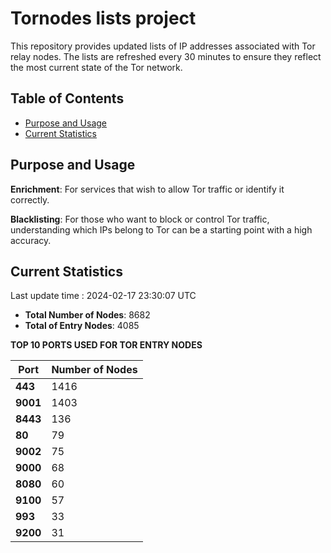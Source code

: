 # Tornodes lists project

This repository provides updated lists of IP addresses associated with Tor relay nodes. The lists are refreshed every 30 minutes to ensure they reflect the most current state of the Tor network.

## Table of Contents

- [Purpose and Usage](#purpose-and-usage)
- [Current Statistics](#current-statistics)


## Purpose and Usage

**Enrichment**: For services that wish to allow Tor traffic or identify it correctly.

**Blacklisting**: For those who want to block or control Tor traffic, understanding which IPs belong to Tor can be a starting point with a high accuracy.

## Current Statistics

Last update time : 2024-02-17 23:30:07 UTC

- **Total Number of Nodes**: 8682
- **Total of Entry Nodes**: 4085

**TOP 10 PORTS USED FOR TOR ENTRY NODES**

| **Port** | **Number of Nodes** |
|------|-----------------|
| **443**   | 1416  |
| **9001**   | 1403  |
| **8443**   | 136  |
| **80**   | 79  |
| **9002**   | 75  |
| **9000**   | 68  |
| **8080**   | 60  |
| **9100**   | 57  |
| **993**   | 33  |
| **9200**   | 31  |


